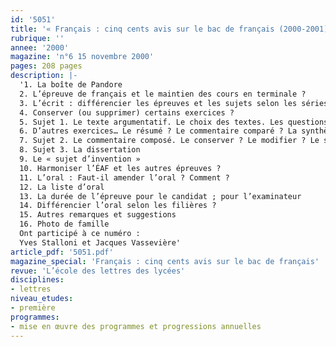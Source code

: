 ```yaml
---
id: '5051'
title: '« Français : cinq cents avis sur le bac de français (2000-2001) »'
rubrique: ''
annee: '2000'
magazine: 'n°6 15 novembre 2000'
pages: 208 pages
description: |-
  '1. La boîte de Pandore
  2. L’épreuve de français et le maintien des cours en terminale ?
  3. L’écrit : différencier les épreuves et les sujets selon les séries ?
  4. Conserver (ou supprimer) certains exercices ?
  5. Sujet 1. Le texte argumentatif. Le choix des textes. Les questions. Le « travail d’écriture »
  6. D’autres exercices… Le résumé ? Le commentaire comparé ? La synthèse ?
  7. Sujet 2. Le commentaire composé. Le conserver ? Le modifier ? Le supprimer ? Le choix des textes
  8. Sujet 3. La dissertation
  9. Le « sujet d’invention »
  10. Harmoniser l’ÉAF et les autres épreuves ?
  11. L’oral : Faut-il amender l’oral ? Comment ?
  12. La liste d’oral
  13. La durée de l’épreuve pour le candidat ; pour l’examinateur
  14. Différencier l’oral selon les filières ?
  15. Autres remarques et suggestions
  16. Photo de famille
  Ont participé à ce numéro :
  Yves Stalloni et Jacques Vassevière'
article_pdf: '5051.pdf'
magazine_special: 'Français : cinq cents avis sur le bac de français'
revue: 'L’école des lettres des lycées'
disciplines:
- lettres
niveau_etudes:
- première
programmes:
- mise en œuvre des programmes et progressions annuelles
---
```

